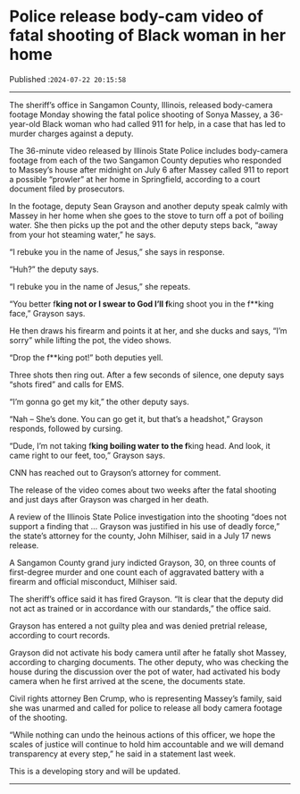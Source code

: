 # Police release body-cam video of fatal shooting of Black woman in her home

Published :`2024-07-22 20:15:58`

---

The sheriff’s office in Sangamon County, Illinois, released body-camera footage Monday showing the fatal police shooting of Sonya Massey, a 36-year-old Black woman who had called 911 for help, in a case that has led to murder charges against a deputy.

The 36-minute video released by Illinois State Police includes body-camera footage from each of the two Sangamon County deputies who responded to Massey’s house after midnight on July 6 after Massey called 911 to report a possible “prowler” at her home in Springfield, according to a court document filed by prosecutors.

In the footage, deputy Sean Grayson and another deputy speak calmly with Massey in her home when she goes to the stove to turn off a pot of boiling water. She then picks up the pot and the other deputy steps back, “away from your hot steaming water,” he says.

“I rebuke you in the name of Jesus,” she says in response.

“Huh?” the deputy says.

“I rebuke you in the name of Jesus,” she repeats.

“You better f**king not or I swear to God I’ll f**king shoot you in the f**king face,” Grayson says.

He then draws his firearm and points it at her, and she ducks and says, “I’m sorry” while lifting the pot, the video shows.

“Drop the f**king pot!” both deputies yell.

Three shots then ring out. After a few seconds of silence, one deputy says “shots fired” and calls for EMS.

“I’m gonna go get my kit,” the other deputy says.

“Nah – She’s done. You can go get it, but that’s a headshot,” Grayson responds, followed by cursing.

“Dude, I’m not taking f**king boiling water to the f**king head. And look, it came right to our feet, too,” Grayson says.

CNN has reached out to Grayson’s attorney for comment.

The release of the video comes about two weeks after the fatal shooting and just days after Grayson was charged in her death.

A review of the Illinois State Police investigation into the shooting “does not support a finding that … Grayson was justified in his use of deadly force,” the state’s attorney for the county, John Milhiser, said in a July 17 news release.

A Sangamon County grand jury indicted Grayson, 30, on three counts of first-degree murder and one count each of aggravated battery with a firearm and official misconduct, Milhiser said.

The sheriff’s office said it has fired Grayson. “It is clear that the deputy did not act as trained or in accordance with our standards,” the office said.

Grayson has entered a not guilty plea and was denied pretrial release, according to court records.

Grayson did not activate his body camera until after he fatally shot Massey, according to charging documents. The other deputy, who was checking the house during the discussion over the pot of water, had activated his body camera when he first arrived at the scene, the documents state.

Civil rights attorney Ben Crump, who is representing Massey’s family, said she was unarmed and called for police to release all body camera footage of the shooting.

“While nothing can undo the heinous actions of this officer, we hope the scales of justice will continue to hold him accountable and we will demand transparency at every step,” he said in a statement last week.

This is a developing story and will be updated.

---

